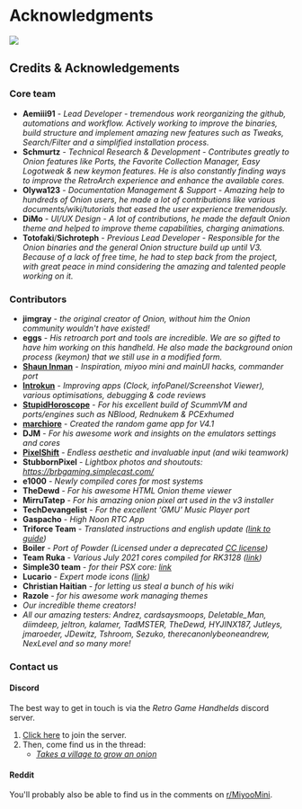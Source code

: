 # Acknowledgments

![](https://user-images.githubusercontent.com/98862735/179129117-5343b6d6-f4c7-4ae2-8ceb-a93aae65a90f.png)

## Credits & Acknowledgements

### Core team

- **Aemiii91** - *Lead Developer - tremendous work reorganizing the github, automations and workflow. Actively working to improve the binaries, build structure and implement amazing new features such as Tweaks, Search/Filter and a simplified installation process.*
- **Schmurtz** - *Technical Research & Development - Contributes greatly to Onion features like Ports, the Favorite Collection Manager, Easy Logotweak & new keymon features. He is also constantly finding ways to improve the RetroArch experience and enhance the available cores.*
- **Olywa123** - *Documentation Management & Support - Amazing help to hundreds of Onion users, he made a lot of contributions like various documents/wiki/tutorials that eased the user experience tremendously.*
- **DiMo** - *UI/UX Design - A lot of contributions, he made the default Onion theme and helped to improve theme capabilities, charging animations.*
- **Totofaki**/**Sichroteph** - *Previous Lead Developer - Responsible for the Onion binaries and the general Onion structure build up until V3. Because of a lack of free time, he had to step back from the project, with great peace in mind considering the amazing and talented people working on it.*

### Contributors
- **jimgray** - *the original creator of Onion, without him the Onion community wouldn't have existed!*
- **eggs** - *His retroarch port and tools are incredible. We are so gifted to have him working on this handheld. He also made the background onion process (keymon) that we still use in a modified form.*
- **[Shaun Inman](http://shauninman.com/)** - *Inspiration, miyoo mini and mainUI hacks, commander port*
- **[Introkun](https://github.com/introkun)** - *Improving apps (Clock, infoPanel/Screenshot Viewer), various optimisations, debugging & code reviews*
- **[StupidHoroscope](https://github.com/StupidHoroscope)** - *For his excellent build of ScummVM and ports/engines such as NBlood, Rednukem & PCExhumed*
- **[marchiore](https://github.com/marchiore)** - *Created the random game app for V4.1*
- **DJM** - *For his awesome work and insights on the emulators settings and cores*
- **[PixelShift](https://discord.com/users/725161245048832003)** - *Endless aesthetic and invaluable input (and wiki teamwork)*
- **StubbornPixel** - *Lightbox photos and shoutouts: https://brbgaming.simplecast.com/*
- **e1000** - *Newly compiled cores for most systems*
- **TheDewd** - *For his awesome HTML Onion theme viewer*
- **MirruTatep** - *For his amazing onion pixel art used in the v3 installer*
- **TechDevangelist** - *For the excellent 'GMU' Music Player port*
- **Gaspacho** - *High Noon RTC App*
- **Triforce Team** - *Translated instructions and english update ([link to guide](https://github.com/TriForceX/MiyooCFW/wiki/Miyoo-Mini#firmware-update-guide))*
- **Boiler** - *Port of Powder (Licensed under a deprecated [CC license](https://creativecommons.org/licenses/sampling+/1.0/))*
- **Team Ruka** - *Various July 2021 cores compiled for RK3128 ([link](https://github.com/Ruka-CFW/rk3128-cfw))*
- **Simple30 team** - *for their PSX core: [link](https://retrogamecorps.com/2021/02/13/introducing-simple30-an-optimized-pocketgo-s30-firmware/#BIOS)*
- **Lucario** - *Expert mode icons ([link](https://github.com/DogWav3/Lucario_libretro_Miyoo_icons))*
- **Christian Haitian** - *for letting us steal a bunch of his wiki*
- **Razole** - *for his awesome work managing themes*
- *Our incredible theme creators!*
- *All our amazing testers: Andrez, cardsaysmoops, Deletable_Man, diimdeep, jeltron, kalamer, TadMSTER, TheDewd, HYJINX187, Jutleys, jmaroeder, JDewitz, Tshroom, Sezuko, therecanonlybeoneandrew, NexLevel and so many more!*


### Contact us

#### Discord

The best way to get in touch is via the *Retro Game Handhelds* discord server.

1. [Click here](https://discord.gg/Jd2azKX) to join the server.
2. Then, come find us in the thread:
   - [*Takes a village to grow an onion*](https://discord.com/channels/529983248114122762/931367023588569180)


#### Reddit

You'll probably also be able to find us in the comments on [r/MiyooMini](https://www.reddit.com/r/MiyooMini).
